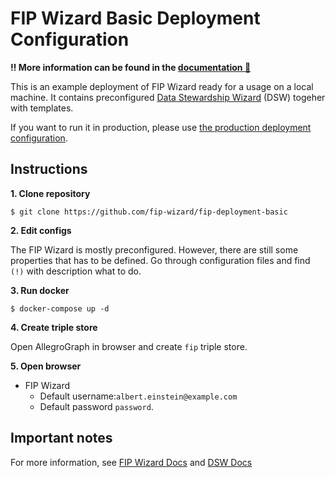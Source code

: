 # FIP Wizard Basic Deployment Configuration

**‼ More information can be found in the [documentation 📕](https://fip-wizard.readthedocs.org)**

This is an example deployment of FIP Wizard ready for a usage on a local machine. It contains preconfigured [Data Stewardship Wizard](https://ds-wizard.org) (DSW) togeher with templates.

If you want to run it in production, please use [the production deployment configuration](https://github.com/fip-wizard/fip-deployment-production).

## Instructions

**1. Clone repository**

```
$ git clone https://github.com/fip-wizard/fip-deployment-basic
```

**2. Edit configs**

The FIP Wizard is mostly preconfigured. However, there are still some properties that has to be defined. Go through configuration files and find `(!)` with description what to do.

**3. Run docker**

```
$ docker-compose up -d
```

**4. Create triple store**

Open AllegroGraph in browser and create `fip` triple store.

**5. Open browser**

- FIP Wizard
  - Default username:`albert.einstein@example.com`
  - Default password `password`.


## Important notes

For more information, see [FIP Wizard Docs](https://fip-wizard.readthedocs.org) and [DSW Docs](https://docs.ds-wizard.org)
